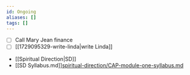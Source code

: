 ```yaml
---
id: Ongoing
aliases: []
tags: []
---
```


- [ ] Call Mary Jean finance
- [ ] [[1729095329-write-linda|write Linda]]
- [[Spiritual Direction|SD]]
- [[SD Syllabus.md]][spiritual-direction/CAP-module-one-syllabus.md](spiritual-direction/CAP-module-one-syllabus.md)
